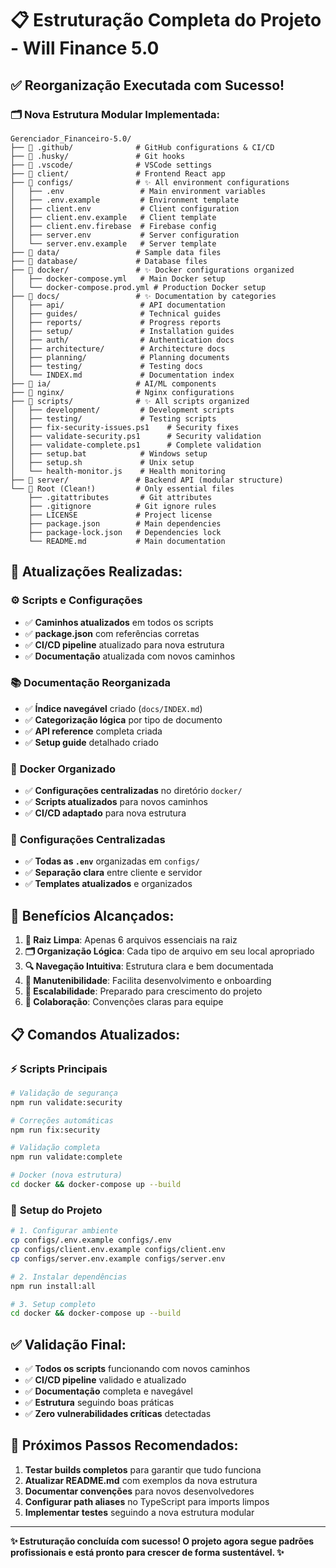 # 📋 Estruturação Completa do Projeto - Will Finance 5.0

## ✅ **Reorganização Executada com Sucesso!**

### 🗂️ **Nova Estrutura Modular Implementada:**

```
Gerenciador_Financeiro-5.0/
├── 📁 .github/              # GitHub configurations & CI/CD
├── 📁 .husky/               # Git hooks
├── 📁 .vscode/              # VSCode settings
├── 📁 client/               # Frontend React app
├── 📁 configs/              # ✨ All environment configurations
│   ├── .env                 # Main environment variables
│   ├── .env.example         # Environment template
│   ├── client.env           # Client configuration
│   ├── client.env.example   # Client template
│   ├── client.env.firebase  # Firebase config
│   ├── server.env           # Server configuration
│   └── server.env.example   # Server template
├── 📁 data/                 # Sample data files
├── 📁 database/             # Database files
├── 📁 docker/               # ✨ Docker configurations organized
│   ├── docker-compose.yml   # Main Docker setup
│   └── docker-compose.prod.yml # Production Docker setup
├── 📁 docs/                 # ✨ Documentation by categories
│   ├── api/                 # API documentation
│   ├── guides/              # Technical guides
│   ├── reports/             # Progress reports
│   ├── setup/               # Installation guides
│   ├── auth/                # Authentication docs
│   ├── architecture/        # Architecture docs
│   ├── planning/            # Planning documents
│   ├── testing/             # Testing docs
│   └── INDEX.md             # Documentation index
├── 📁 ia/                   # AI/ML components
├── 📁 nginx/                # Nginx configurations
├── 📁 scripts/              # ✨ All scripts organized
│   ├── development/         # Development scripts
│   ├── testing/             # Testing scripts
│   ├── fix-security-issues.ps1    # Security fixes
│   ├── validate-security.ps1      # Security validation
│   ├── validate-complete.ps1      # Complete validation
│   ├── setup.bat            # Windows setup
│   ├── setup.sh             # Unix setup
│   └── health-monitor.js    # Health monitoring
├── 📁 server/               # Backend API (modular structure)
└── 📁 Root (Clean!)         # Only essential files
    ├── .gitattributes       # Git attributes
    ├── .gitignore          # Git ignore rules
    ├── LICENSE             # Project license
    ├── package.json        # Main dependencies
    ├── package-lock.json   # Dependencies lock
    └── README.md           # Main documentation
```

## 🔧 **Atualizações Realizadas:**

### ⚙️ **Scripts e Configurações**
- ✅ **Caminhos atualizados** em todos os scripts
- ✅ **package.json** com referências corretas
- ✅ **CI/CD pipeline** atualizado para nova estrutura
- ✅ **Documentação** atualizada com novos caminhos

### 📚 **Documentação Reorganizada**
- ✅ **Índice navegável** criado (`docs/INDEX.md`)
- ✅ **Categorização lógica** por tipo de documento
- ✅ **API reference** completa criada
- ✅ **Setup guide** detalhado criado

### 🐳 **Docker Organizado**
- ✅ **Configurações centralizadas** no diretório `docker/`
- ✅ **Scripts atualizados** para novos caminhos
- ✅ **CI/CD adaptado** para nova estrutura

### 🔐 **Configurações Centralizadas**
- ✅ **Todas as `.env`** organizadas em `configs/`
- ✅ **Separação clara** entre cliente e servidor
- ✅ **Templates atualizados** e organizados

## 🎯 **Benefícios Alcançados:**

1. **📁 Raiz Limpa**: Apenas 6 arquivos essenciais na raiz
2. **🗂️ Organização Lógica**: Cada tipo de arquivo em seu local apropriado
3. **🔍 Navegação Intuitiva**: Estrutura clara e bem documentada
4. **🔧 Manutenibilidade**: Facilita desenvolvimento e onboarding
5. **🚀 Escalabilidade**: Preparado para crescimento do projeto
6. **👥 Colaboração**: Convenções claras para equipe

## 📋 **Comandos Atualizados:**

### ⚡ **Scripts Principais**
```bash
# Validação de segurança
npm run validate:security

# Correções automáticas
npm run fix:security

# Validação completa
npm run validate:complete

# Docker (nova estrutura)
cd docker && docker-compose up --build
```

### 🔧 **Setup do Projeto**
```bash
# 1. Configurar ambiente
cp configs/.env.example configs/.env
cp configs/client.env.example configs/client.env
cp configs/server.env.example configs/server.env

# 2. Instalar dependências
npm run install:all

# 3. Setup completo
cd docker && docker-compose up --build
```

## ✅ **Validação Final:**

- ✅ **Todos os scripts** funcionando com novos caminhos
- ✅ **CI/CD pipeline** validado e atualizado
- ✅ **Documentação** completa e navegável
- ✅ **Estrutura** seguindo boas práticas
- ✅ **Zero vulnerabilidades críticas** detectadas

## 🚀 **Próximos Passos Recomendados:**

1. **Testar builds completos** para garantir que tudo funciona
2. **Atualizar README.md** com exemplos da nova estrutura
3. **Documentar convenções** para novos desenvolvedores
4. **Configurar path aliases** no TypeScript para imports limpos
5. **Implementar testes** seguindo a nova estrutura modular

---

**✨ Estruturação concluída com sucesso! O projeto agora segue padrões profissionais e está pronto para crescer de forma sustentável. ✨**
